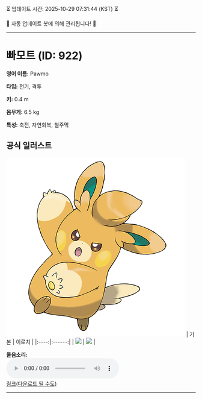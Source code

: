 
⏳ 업데이트 시간: 2025-10-29 07:31:44 (KST) ⏳

🤖 자동 업데이트 봇에 의해 관리됩니다! 🤖

---

# 빠모트 (ID: 922)
**영어 이름:** Pawmo

**타입:** 전기, 격투

**키:** 0.4 m

**몸무게:** 6.5 kg

**특성:** 축전, 자연회복, 철주먹

## 공식 일러스트
![](https://raw.githubusercontent.com/PokeAPI/sprites/master/sprites/pokemon/other/official-artwork/922.png)
| 기본 | 이로치 |
|:----:|:------:|
| <img src="http://play.pokemonshowdown.com/sprites/ani/pawmo.gif" width="200"> | <img src="http://play.pokemonshowdown.com/sprites/ani-shiny/pawmo.gif" width="200"> |

**울음소리:**<br><audio controls src="https://raw.githubusercontent.com/PokeAPI/cries/main/cries/pokemon/latest/922.ogg"></audio><br> [링크(다운로드 될 수도)](https://raw.githubusercontent.com/PokeAPI/cries/main/cries/pokemon/latest/922.ogg)


---
